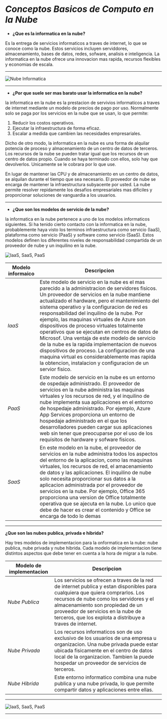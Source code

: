 # **_Conceptos Basicos de Computo en la Nube_**
* **¿Que es la informatica en la nube?**

Es la entrega de servicios informaticos a traves de internet, lo que se conoce como la nube. Estos servicios incluyen serviddores, almacenamiento, bases de datos, redes, sofware, analisis e inteligencia. La informatica en la nube ofrece una innovacion mas rapida, recursos flexibles y economias de escala. 
___
![Nube Informatica](https://cdn.ticbeat.com/src/uploads/2016/03/claves-migrar-datos-empresa-nube.jpg)
___
* **¿Por que suele ser mas barato usar la informatica en la nube?**

la informatica en la nube es la prestacion de servivios informaticos a traves de internet mediante un modelo de precios de pago por uso. Normalmente solo se paga por los servicios en la nube que se usan, lo que permite: 

1. Reducir los costos operativos.
2. Ejecutar la infraestructura de forma eficaz.
3. Escalar a medida que cambien las necesidades empresariales. 

Dicho de otro modo, la informatica en la nube es una forma de alquilar potencia de proceso y almacenamiento de un centro de datos de terceros. Los recursos de la nube se pueden tratar igual que los recursos de un centro de datos propio. Cuando se haya terminado con ellos, solo hay que devolverlos. Unicamente se le cobrara por lo que use. 

En lugar de mantener las CPU  y de almacenamiento en un centro de datos, se alquilan durante el tiempo que sea necesario. El proveedor de nube se encarga de mantener la infraestructura subyacente por usted. La nube permite resolver repidamente los desafios empresariales mas dificiles y proporcionar soluciones de vanguardia a los usuarios. 
___
* **¿Que son los modelos de servicio de la nube?**

la informatica en la nube pertenece a uno de los modelos informaticos siguientes. Si ha tenido cierto contacto con la informatica en la nube, probablemente haya visto los terminos infraestructura como servicio (IaaS), plataforma como servicio (PaaS) y software como servicio (SaaS). Estos modelos definen los diferentes niveles de responsabilidad compartida de un proveedor de nube y un inquilino en la nube. 

![IaaS, SaaS, PaaS](https://encrypted-tbn0.gstatic.com/images?q=tbn:ANd9GcSjds9AslHvMy17Vw9uC_TPNSGrSW2FQGLaAQ&usqp=CAU)

|**Modelo informaico**|**Descripcion**|
|--------             |--------       |
|    *IaaS*           |Este modelo de servicio en la nube es el mas parecido a la administracion de servidores fisicos. Un proveedor de servicios en la nube mantiene actualizado el hardware, pero el mantenimiento del sistema operativo y la configuracion de red es responsabilidad del inquilino de la nube. Por ejemplo, las maquinas virtuales de Azure son dispositivos de proceso virtuales totalmente operativos que se ejecutan en centros de datos de Microsof. Una ventaja de este modelo de servicio de la nube es la rapida implementacion de nuevos dispositivos de proceso. La configuracion de una maquina virtual es considerablemente mas rapida la obtencion, instalacion y configuracion de un servior fisico.|
|    *PaaS*           |Este modelo de servicio en la nube es un entorno de ospedaje administrado. El proveedor de servicios en la nube administra las maquinas virtuales y los recursos de red, y el inquilino de nube implementa sua aplicaciones en el entorno de hospedaje administrado. Por ejemplo, Azure App Services proporciona un entorno de hospedaje administrado en el que los desarrolladores pueden cargar sus aplicaciones web sin tener que preocuparse por el uso de los requisitos de hardware y sofware fisicos.|
|*SaaS* |En este modelo en la nube, el proveedor de servicios en la nube administra todos los aspectos del entorno de la aplicacion, como las maquinas virtuales, los recursos de red, el amacenamiento de datos y las aplicaciones. El inquilino de nube solo necesita proporcionar sus datos a la aplicacion administrada por el proveedor de servicios en la nube. Por ejemplo, Office 365 proporciona una version de Office totalmente operativa que se ajecuta en la nube. Lo unico que debe de hacer es crear el contenido y Office se encarga de todo lo demas|
___

**¿Que son las nubes publica, privada e hibrida?**

Hay tres modelos de implementacion para la onformatica en la nube: nube publica, nube privada y nube hibrida. Cada modelo de implementacion tiene distintos aspectos que debe tener en cuenta a la hora de migrar a la nube. 

|**Modelo de implementacion**|**Descripcion**|
|--------             |--------       |
|*Nube Publica*|Los servicios se ofrecen a traves de la red de internet publica y estan disponibles para cualquiera que quiera comprarlos. Los recursos de nube como los servidores y el almacenamiento son propiedad de un proveedor de servicios en la nube de terceros, que los explota a distribuye a traves de internet.|
|*Nube Privada*|Los recursos informaticos son de uso exclusivo de los usuarios de una empresa u organizacion. Una nube privada puede estar ubicada fisicamente en el centro de datos local de la organizacion. Tambien la puede hospedar un proveedor de servicios de terceros.|
|*Nube Hibrida*|Este entorno informatico combina una nube publica y una nube privada, lo que permite compartir datos y aplicaciones entre ellas.|
___
![IaaS, SaaS, PaaS](https://image.slidesharecdn.com/arsysclouddayfeb2011ok-110215100429-phpapp01/95/una-nube-para-cada-necesidad-pblica-privada-e-hbrida-11-728.jpg?cb=1297765231)
___